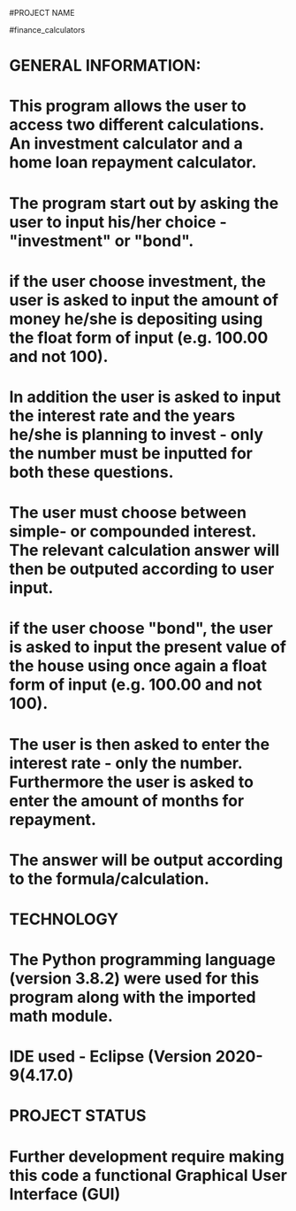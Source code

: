 #PROJECT NAME 

#finance_calculators

# GENERAL INFORMATION:

# This program allows the user to access two different calculations. An investment calculator and a home loan repayment calculator.
# The program start out by asking the user to input his/her choice - "investment" or "bond".
# if the user choose investment, the user is asked to input the amount of money he/she is depositing using the float form of input (e.g. 100.00 and not 100).
# In addition the user is asked to input the interest rate and the years he/she is planning to invest - only the number must be inputted for both these questions.
# The user must choose between simple- or compounded interest. The relevant calculation answer will then be outputed according to user input.

# if the user choose "bond", the user is asked to input the present value of the house using once again a float form of input (e.g. 100.00 and not 100).
# The user is then asked to enter the interest rate - only the number. Furthermore the user is asked to enter the amount of months for repayment.
# The answer will be output according to the formula/calculation.

# TECHNOLOGY

# The Python programming language (version 3.8.2) were used for this program along with the imported math module.
# IDE used - Eclipse (Version 2020-9(4.17.0)

# PROJECT STATUS

# Further development require making this code a functional Graphical User Interface (GUI)

